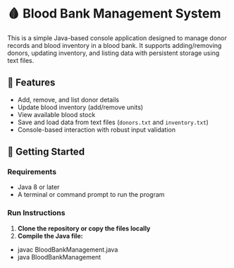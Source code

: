 # 🩸 Blood Bank Management System
This is a simple Java-based console application designed to manage donor records and blood inventory in a blood bank. It supports adding/removing donors, updating inventory, and listing data with persistent storage using text files.

## 📂 Features
- Add, remove, and list donor details
- Update blood inventory (add/remove units)
- View available blood stock
- Save and load data from text files (`donors.txt` and `inventory.txt`)
- Console-based interaction with robust input validation

## 🚀 Getting Started

### Requirements
- Java 8 or later
- A terminal or command prompt to run the program

### Run Instructions
1. **Clone the repository or copy the files locally**
2. **Compile the Java file:**

- javac BloodBankManagement.java
- java BloodBankManagement
